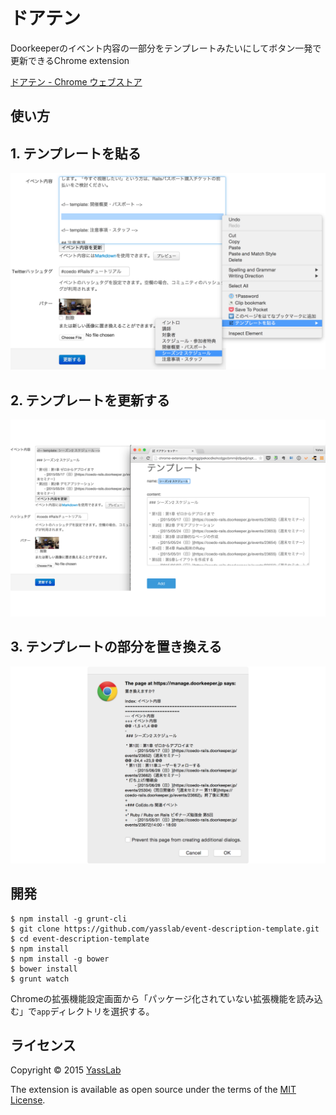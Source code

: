 ドアテン
========

Doorkeeperのイベント内容の一部分をテンプレートみたいにしてボタン一発で更新できるChrome extension

[ドアテン - Chrome ウェブストア](https://chrome.google.com/webstore/detail/%E3%83%89%E3%82%A2%E3%83%86%E3%83%B3/bgmgglpekocdkohcdgpcbmmijldlpadj)

使い方
-----

## 1. テンプレートを貼る
![テンプレートを貼る](doc/images/paste-template.png)

## 2. テンプレートを更新する
![テンプレートを設定する](doc/images/template-options.png)

## 3. テンプレートの部分を置き換える
![テンプレートの部分を置き換える](doc/images/replace-confirm.png)

開発
----

```console
$ npm install -g grunt-cli
$ git clone https://github.com/yasslab/event-description-template.git
$ cd event-description-template
$ npm install
$ npm install -g bower
$ bower install
$ grunt watch
```

Chromeの拡張機能設定画面から「パッケージ化されていない拡張機能を読み込む」で`app`ディレクトリを選択する。


ライセンス
---------

Copyright &copy; 2015 [YassLab](http://yasslab.jp)

The extension is available as open source under the terms of the [MIT License](http://opensource.org/licenses/MIT).
